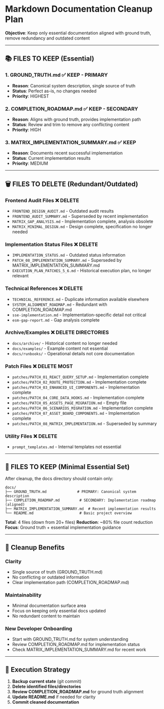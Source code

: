 # Markdown Documentation Cleanup Plan

**Objective**: Keep only essential documentation aligned with ground truth, remove redundancy and outdated content

---

## 📚 **FILES TO KEEP (Essential)**

### **1. GROUND_TRUTH.md** ✅ **KEEP - PRIMARY**
- **Reason**: Canonical system description, single source of truth
- **Status**: Perfect as-is, no changes needed
- **Priority**: HIGHEST

### **2. COMPLETION_ROADMAP.md** ✅ **KEEP - SECONDARY** 
- **Reason**: Aligns with ground truth, provides implementation path
- **Status**: Review and trim to remove any conflicting content
- **Priority**: HIGH

### **3. MATRIX_IMPLEMENTATION_SUMMARY.md** ✅ **KEEP**
- **Reason**: Documents recent successful implementation
- **Status**: Current implementation results
- **Priority**: MEDIUM

---

## 🗑️ **FILES TO DELETE (Redundant/Outdated)**

### **Frontend Audit Files** ❌ **DELETE**
- `FRONTEND_DESIGN_AUDIT.md` - Outdated audit results
- `FRONTEND_AUDIT_SUMMARY.md` - Superseded by recent implementation
- `MATRIX_GAP_ANALYSIS.md` - Implementation complete, analysis obsolete
- `MATRIX_MINIMAL_DESIGN.md` - Design complete, specification no longer needed

### **Implementation Status Files** ❌ **DELETE**
- `IMPLEMENTATION_STATUS.md` - Outdated status information
- `PATCH_08_IMPLEMENTATION_SUMMARY.md` - Superseded by MATRIX_IMPLEMENTATION_SUMMARY.md
- `EXECUTION_PLAN_PATCHES_5_6.md` - Historical execution plan, no longer relevant

### **Technical References** ❌ **DELETE**
- `TECHNICAL_REFERENCE.md` - Duplicate information available elsewhere
- `SYSTEM_ALIGNMENT_ROADMAP.md` - Redundant with COMPLETION_ROADMAP.md
- `sse-implementation.md` - Implementation-specific detail not critical
- `esm-gap-report.md` - Gap analysis complete

### **Archive/Examples** ❌ **DELETE DIRECTORIES**
- `docs/archive/` - Historical content no longer needed
- `docs/examples/` - Example content not essential
- `docs/runbooks/` - Operational details not core documentation

### **Patch Files** ❌ **DELETE MOST**
- `patches/PATCH_01_REACT_QUERY_SETUP.md` - Implementation complete
- `patches/PATCH_02_ROUTE_PROTECTION.md` - Implementation complete  
- `patches/PATCH_03_ENHANCED_UI_COMPONENTS.md` - Implementation complete
- `patches/PATCH_04_CORE_DATA_HOOKS.md` - Implementation complete
- `patches/PATCH_05_ASSETS_PAGE_MIGRATION.md` - Empty file
- `patches/PATCH_06_SCENARIOS_MIGRATION.md` - Implementation complete
- `patches/PATCH_07_ASSET_BOARD_COMPONENTS.md` - Implementation complete
- `patches/PATCH_08_MATRIX_IMPLEMENTATION.md` - Superseded by summary

### **Utility Files** ❌ **DELETE**
- `prompt_templates.md` - Internal templates not essential

---

## 📝 **FILES TO KEEP (Minimal Essential Set)**

After cleanup, the docs directory should contain only:

```
docs/
├── GROUND_TRUTH.md              # PRIMARY: Canonical system description
├── COMPLETION_ROADMAP.md         # SECONDARY: Implementation roadmap (aligned)
├── MATRIX_IMPLEMENTATION_SUMMARY.md  # Recent implementation results
└── README.md                     # Basic project overview
```

**Total**: 4 files (down from 20+ files)
**Reduction**: ~80% file count reduction
**Focus**: Ground truth + essential implementation guidance

---

## 🎯 **Cleanup Benefits**

### **Clarity**
- Single source of truth (GROUND_TRUTH.md) 
- No conflicting or outdated information
- Clear implementation path (COMPLETION_ROADMAP.md)

### **Maintainability** 
- Minimal documentation surface area
- Focus on keeping only essential docs updated
- No redundant content to maintain

### **New Developer Onboarding**
- Start with GROUND_TRUTH.md for system understanding
- Review COMPLETION_ROADMAP.md for implementation status
- Check MATRIX_IMPLEMENTATION_SUMMARY.md for recent work

---

## 🚀 **Execution Strategy**

1. **Backup current state** (git commit)
2. **Delete identified files/directories**
3. **Review COMPLETION_ROADMAP.md** for ground truth alignment
4. **Update README.md** if needed for clarity
5. **Commit cleaned documentation** 